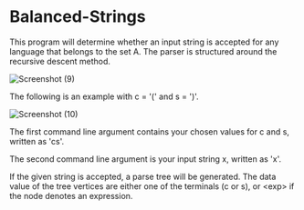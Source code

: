 # Balanced-Strings
This program will determine whether an input string is accepted for any language that belongs to the set A. The parser is structured around the recursive descent method.


![Screenshot (9)](https://user-images.githubusercontent.com/67528141/163653141-a70258d1-c694-4253-b665-ffa4647b9f16.png)


The following is an example with c = '(' and s = ')'. 


![Screenshot (10)](https://user-images.githubusercontent.com/67528141/163720957-30ee5820-e25f-4b9c-826f-f37e64e13525.png)


The first command line argument contains your chosen values for c and s, written as 'cs'.

The second command line argument is your input string x, written as 'x'.

If the given string is accepted, a parse tree will be generated. The data value of the tree vertices are either one of the terminals (c or s), or \<exp\> if the node denotes an expression.
